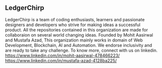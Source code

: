 ## LedgerChirp 

LedgerChirp is a team of coding enthusiasts, learners and passionate designers and developers who strive for making ideas a successful product. All the repositories contained in this organization are made for collaboraion on several world changing ideas. Founded by Mohit Aasirwal and Mustafa Azad, This organization mainly works in domain of Web Development, Blockchain, AI and Automation. We endorse inclusivity and are ready to take any challenge. To know more, connect with us on linkedin.
https://www.linkedin.com/in/mohit-aasirwal-478466223/
https://www.linkedin.com/in/mustafa-azad-4128ba225/
<!--

**Here are some ideas to get you started:**

🙋‍♀️ A short introduction - what is your organization all about?
🌈 Contribution guidelines - how can the community get involved?
👩‍💻 Useful resources - where can the community find your docs? Is there anything else the community should know?
🍿 Fun facts - what does your team eat for breakfast?
🧙 Remember, you can do mighty things with the power of [Markdown](https://docs.github.com/github/writing-on-github/getting-started-with-writing-and-formatting-on-github/basic-writing-and-formatting-syntax)
-->
